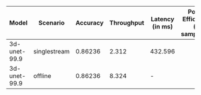 | Model        | Scenario     |   Accuracy |   Throughput | Latency (in ms)   | Power Efficiency (in samples/J)   | TEST01   |
|--------------|--------------|------------|--------------|-------------------|-----------------------------------|----------|
| 3d-unet-99.9 | singlestream |    0.86236 |        2.312 | 432.596           |                                   | passed   |
| 3d-unet-99.9 | offline      |    0.86236 |        8.324 | -                 |                                   | passed   |
